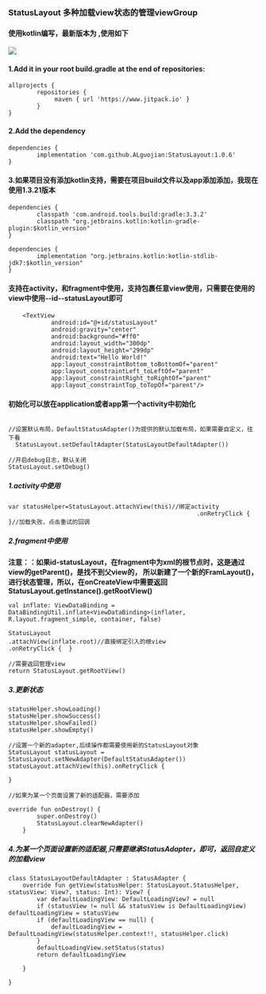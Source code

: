 ### StatusLayout 多种加载view状态的管理viewGroup

#### 使用kotlin编写，最新版本为 ,使用如下
[![](https://jitpack.io/v/alguojian/StatusLayout.svg)](https://jitpack.io/#alguojian/StatusLayout)


#### 1.Add it in your root build.gradle at the end of repositories:
```
allprojects {
        repositories {
             maven { url 'https://www.jitpack.io' }
        }
}
```

#### 2.Add the dependency
```
dependencies {
        implementation 'com.github.ALguojian:StatusLayout:1.0.6'
}
```

#### 3.如果项目没有添加kotlin支持，需要在项目build文件以及app添加添加，我现在使用1.3.21版本
```
dependencies {
        classpath 'com.android.tools.build:gradle:3.3.2'
        classpath "org.jetbrains.kotlin:kotlin-gradle-plugin:$kotlin_version"
}
    
dependencies {
        implementation "org.jetbrains.kotlin:kotlin-stdlib-jdk7:$kotlin_version"
}  
```


#### 支持在activity，和fragment中使用，支持包裹任意view使用，只需要在使用的view中使用--id--statusLayout即可

```
    <TextView
            android:id="@+id/statusLayout"
            android:gravity="center"
            android:background="#ff0"
            android:layout_width="300dp"
            android:layout_height="299dp"
            android:text="Hello World!"
            app:layout_constraintBottom_toBottomOf="parent"
            app:layout_constraintLeft_toLeftOf="parent"
            app:layout_constraintRight_toRightOf="parent"
            app:layout_constraintTop_toTopOf="parent"/>
```


#### 初始化可以放在application或者app第一个activity中初始化
```

//设置默认布局，DefaultStatusAdapter()为提供的默认加载布局，如果需要自定义，往下看
  StatusLayout.setDefaultAdapter(StatusLayoutDefaultAdapter())

//开启debug日志，默认关闭
StatusLayout.setDebug()

```

##### 1.activity中使用
```
var statusHelper=StatusLayout.attachView(this)//绑定activity                                                   
                                                     .onRetryClick { }//加载失败，点击重试的回调   
```

##### 2.fragment中使用
**注意：：如果id-statusLayout，在fragment中为xml的根节点时，这是通过view的getParent()，是找不到父view的，
所以新建了一个新的FramLayout()，进行状态管理，所以，在onCreateView中需要返回StatusLayout.getInstance().getRootView()**

```
val inflate: ViewDataBinding = DataBindingUtil.inflate<ViewDataBinding>(inflater, R.layout.fragment_simple, container, false)

StatusLayout
.attachView(inflate.root)//直接绑定引入的根view
.onRetryClick {  }

//需要返回管理view
return StatusLayout.getRootView()
```

##### 3.更新状态
```
statusHelper.showLoading()
statusHelper.showSuccess()
statusHelper.showFailed()
statusHelper.showEmpty()

//设置一个新的adapter,后续操作都需要使用新的StatusLayout对象
StatusLayout statusLayout = StatusLayout.setNewAdapter(DefaultStatusAdapter())
statusLayout.attachView(this).onRetryClick {
           
}

//如果为某一个页面设置了新的适配器，需要添加

override fun onDestroy() {
        super.onDestroy()
        StatusLayout.clearNewAdapter()
    }

```

##### 4.为某一个页面设置新的适配器,只需要继承StatusAdapter，即可，返回自定义的加载view

```
class StatusLayoutDefaultAdapter : StatusAdapter {
    override fun getView(statusHelper: StatusLayout.StatusHelper, statusView: View?, status: Int): View? {
        var defaultLoadingView: DefaultLoadingView? = null
        if (statusView != null && statusView is DefaultLoadingView) defaultLoadingView = statusView
        if (defaultLoadingView == null) {
            defaultLoadingView = DefaultLoadingView(statusHelper.context!!, statusHelper.click)
        }
        defaultLoadingView.setStatus(status)
        return defaultLoadingView

    }

}


```